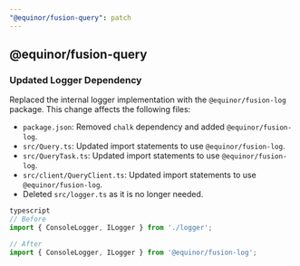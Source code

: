 ```yaml
---
"@equinor/fusion-query": patch
---
```


## @equinor/fusion-query

### Updated Logger Dependency

Replaced the internal logger implementation with the `@equinor/fusion-log` package. This change affects the following files:

- `package.json`: Removed `chalk` dependency and added `@equinor/fusion-log`.
- `src/Query.ts`: Updated import statements to use `@equinor/fusion-log`.
- `src/QueryTask.ts`: Updated import statements to use `@equinor/fusion-log`.
- `src/client/QueryClient.ts`: Updated import statements to use `@equinor/fusion-log`.
- Deleted `src/logger.ts` as it is no longer needed.

```typescript
typescript
// Before
import { ConsoleLogger, ILogger } from './logger';

// After
import { ConsoleLogger, ILogger } from '@equinor/fusion-log';
```
